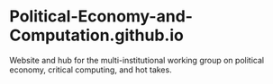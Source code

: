 # Political-Economy-and-Computation.github.io
Website and hub for the multi-institutional working group on political economy, critical computing, and hot takes. 
